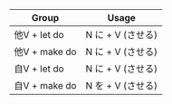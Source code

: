 |Group|Usage|
|-|-|
|他V + let do|N に + V (させる)|
|他V + make do|N に + V (させる)|
|自V + let do|N に + V (させる)|
|自V + make do|N を + V (させる)|